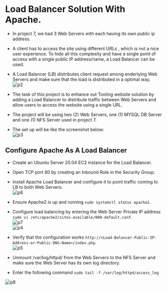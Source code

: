 # Load Balancer Solution With Apache.
- In project 7, we had 3 Web Servers with each having its own public ip address. 
- A client has to access the site using different URLs , which is not a nice user experience. To hide all this complexity and have a single point of access with a single public IP address/name, a Load Balancer can be used.
- A Load Balancer (LB) distributes client request among enderlying Web Servers and make sure that the load is distributed in a optimal way.   
![p2](https://user-images.githubusercontent.com/50557587/142720551-00010d9f-15f2-4c11-8e0d-59c814f4cc42.PNG)

- The task of this project is to enhance out Tooling website solution by adding a Load Balancer to distribute traffic between Web Servers and allow users to access the website using a single URL.
- The project will be using two (2) Web Servers, one (1) MYSQL DB Server and one (1) NFS Server used in project 7.
- The set up will be like the screenshot below:  
![p3](https://user-images.githubusercontent.com/50557587/142720584-de0b61be-8ba7-4ee2-9b47-c81601a9d3eb.PNG)

## Configure Apache As A Load Balancer
- Create  an Ubuntu Server 20.04 EC2 instance for the Load Balancer.
- Open TCP port 80 by creating an Inbound Rule in the Security Group.
- Install Apache Load Balancer and configure it to point traffic coming to LB to both Web Servers.  
![p6](https://user-images.githubusercontent.com/50557587/142721037-6d32fae0-9ec6-497d-82b8-28fbc64545f4.PNG)

- Ensure Apache2 is up and running `sudo systemctl status apache2`.
- Configure load balancing by entering the Web Server Private IP address `sudo vi /etc/apache2/sites-available/000-default.conf`.         
![p7](https://user-images.githubusercontent.com/50557587/142721133-e2dd2b97-c591-43c2-83db-fc90269f24cb.PNG)       
![p4](https://user-images.githubusercontent.com/50557587/142721149-b05dde6c-0df9-4d2c-95db-45bae6e80afc.PNG)

- Verify that the configuration works `http://<Load-Balancer-Public-IP-Address-or-Public-DNS-Name>/index.php`.   
![p5](https://user-images.githubusercontent.com/50557587/142721211-4b48e8d5-b04f-41c9-b244-e34a38127614.PNG)

- Unmount /var/log/httpd/ from the Web Servers to the NFS Server and make sure the Web Server has its own log directory.
- Enter the following command `sudo tail -f /var/log/httpd/access_log`

![p8](https://user-images.githubusercontent.com/50557587/142724995-ea8e93cf-27a2-4877-9679-13c3cd2b8e2d.PNG)

